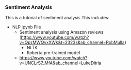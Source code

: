 ### Sentiment Analysis
This is a tutorial of sentiment analysis
This includes:
* NLP.ipynb File
    * Sentiment analysis using Amazon reviews (https://www.youtube.com/watch?v=QpzMWQvxXWk&t=2323s&ab_channel=RobMulla)
        - NLTK
        - Roberta pre-trained model
    * https://www.youtube.com/watch?v=UNCLrS7_MfA&ab_channel=LukeDitria
    
